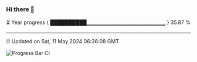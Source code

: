 ### Hi there 👋

⏳ Year progress { ██████████▁▁▁▁▁▁▁▁▁▁▁▁▁▁▁▁▁▁▁▁ } 35.87 %

---

⏰ Updated on Sat, 11 May 2024 06:36:08 GMT

![Progress Bar CI](https://github.com/IshwaranRudhara/GIT-ACTION/workflows/Progress%20Bar%20CI/badge.svg)
